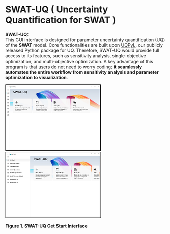 
# SWAT-UQ ( Uncertainty Quantification for SWAT )

**SWAT-UQ:**  
This GUI interface is designed for parameter uncertainty quantification (UQ) of the **SWAT** model. Core functionalities are built upon [UQPyL](https://github.com/smasky/UQPyL), our publicly released Python package for UQ. Therefore, SWAT-UQ would provide full access to its features, such as sensitivity analysis, single-objective optimization, and multi-objective optimization. A key advantage of this program is that users do not need to worry coding; **it seamlessly automates the entire workflow from sensitivity analysis and parameter optimization to visualization**.


<img src="./resource/MainUI.jpg" alt="Main GUI" width="300"/> <img src="./resource/TableList.jpg" alt="Table List" width="300"/>

**Figure 1. SWAT-UQ Get Start Interface**





